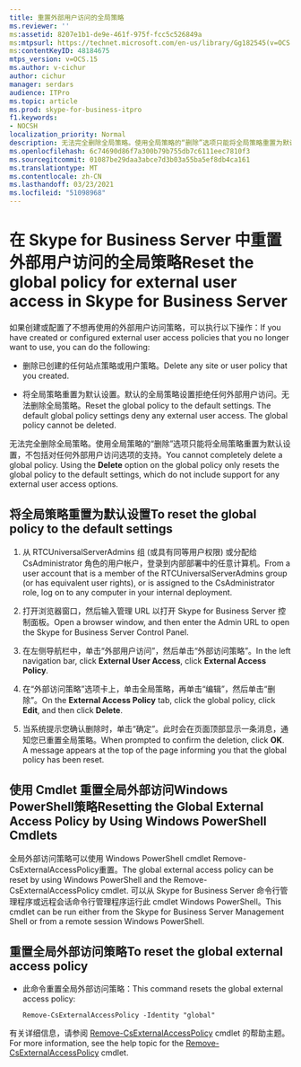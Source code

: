 ```yaml
---
title: 重置外部用户访问的全局策略
ms.reviewer: ''
ms:assetid: 8207e1b1-de9e-461f-975f-fcc5c526849a
ms:mtpsurl: https://technet.microsoft.com/en-us/library/Gg182545(v=OCS.15)
ms:contentKeyID: 48184675
mtps_version: v=OCS.15
ms.author: v-cichur
author: cichur
manager: serdars
audience: ITPro
ms.topic: article
ms.prod: skype-for-business-itpro
f1.keywords:
- NOCSH
localization_priority: Normal
description: 无法完全删除全局策略。使用全局策略的“删除”选项只能将全局策略重置为默认设置，不包括对任何外部用户访问选项的支持。
ms.openlocfilehash: 6c74690d86f7a300b79b755db7c6111eec7810f3
ms.sourcegitcommit: 01087be29daa3abce7d3b03a55ba5ef8db4ca161
ms.translationtype: MT
ms.contentlocale: zh-CN
ms.lasthandoff: 03/23/2021
ms.locfileid: "51098968"
---
```

# <a name="reset-the-global-policy-for-external-user-access-in-skype-for-business-server"></a><span data-ttu-id="8e7cf-104">在 Skype for Business Server 中重置外部用户访问的全局策略</span><span class="sxs-lookup"><span data-stu-id="8e7cf-104">Reset the global policy for external user access in Skype for Business Server</span></span> 

<span data-ttu-id="8e7cf-105">如果创建或配置了不想再使用的外部用户访问策略，可以执行以下操作：</span><span class="sxs-lookup"><span data-stu-id="8e7cf-105">If you have created or configured external user access policies that you no longer want to use, you can do the following:</span></span>

  - <span data-ttu-id="8e7cf-106">删除已创建的任何站点策略或用户策略。</span><span class="sxs-lookup"><span data-stu-id="8e7cf-106">Delete any site or user policy that you created.</span></span>

  - <span data-ttu-id="8e7cf-p102">将全局策略重置为默认设置。默认的全局策略设置拒绝任何外部用户访问。无法删除全局策略。</span><span class="sxs-lookup"><span data-stu-id="8e7cf-p102">Reset the global policy to the default settings. The default global policy settings deny any external user access. The global policy cannot be deleted.</span></span>

<span data-ttu-id="8e7cf-p103">无法完全删除全局策略。使用全局策略的“删除”选项只能将全局策略重置为默认设置，不包括对任何外部用户访问选项的支持。</span><span class="sxs-lookup"><span data-stu-id="8e7cf-p103">You cannot completely delete a global policy. Using the **Delete** option on the global policy only resets the global policy to the default settings, which do not include support for any external user access options.</span></span>

## <a name="to-reset-the-global-policy-to-the-default-settings"></a><span data-ttu-id="8e7cf-112">将全局策略重置为默认设置</span><span class="sxs-lookup"><span data-stu-id="8e7cf-112">To reset the global policy to the default settings</span></span>

1.  <span data-ttu-id="8e7cf-113">从 RTCUniversalServerAdmins 组 (或具有同等用户权限) 或分配给 CsAdministrator 角色的用户帐户，登录到内部部署中的任意计算机。</span><span class="sxs-lookup"><span data-stu-id="8e7cf-113">From a user account that is a member of the RTCUniversalServerAdmins group (or has equivalent user rights), or is assigned to the CsAdministrator role, log on to any computer in your internal deployment.</span></span>

2.  <span data-ttu-id="8e7cf-114">打开浏览器窗口，然后输入管理 URL 以打开 Skype for Business Server 控制面板。</span><span class="sxs-lookup"><span data-stu-id="8e7cf-114">Open a browser window, and then enter the Admin URL to open the Skype for Business Server Control Panel.</span></span>

3.  <span data-ttu-id="8e7cf-115">在左侧导航栏中，单击“外部用户访问”，然后单击“外部访问策略”。</span><span class="sxs-lookup"><span data-stu-id="8e7cf-115">In the left navigation bar, click **External User Access**, click **External Access Policy**.</span></span>

4.  <span data-ttu-id="8e7cf-116">在“外部访问策略”选项卡上，单击全局策略，再单击“编辑”，然后单击“删除”。</span><span class="sxs-lookup"><span data-stu-id="8e7cf-116">On the **External Access Policy** tab, click the global policy, click **Edit**, and then click **Delete**.</span></span>

5.  <span data-ttu-id="8e7cf-p104">当系统提示您确认删除时，单击“确定”。此时会在页面顶部显示一条消息，通知您已重置全局策略。</span><span class="sxs-lookup"><span data-stu-id="8e7cf-p104">When prompted to confirm the deletion, click **OK**. A message appears at the top of the page informing you that the global policy has been reset.</span></span>


## <a name="resetting-the-global-external-access-policy-by-using-windows-powershell-cmdlets"></a><span data-ttu-id="8e7cf-119">使用 Cmdlet 重置全局外部访问Windows PowerShell策略</span><span class="sxs-lookup"><span data-stu-id="8e7cf-119">Resetting the Global External Access Policy by Using Windows PowerShell Cmdlets</span></span>

<span data-ttu-id="8e7cf-120">全局外部访问策略可以使用 Windows PowerShell cmdlet Remove-CsExternalAccessPolicy重置。</span><span class="sxs-lookup"><span data-stu-id="8e7cf-120">The global external access policy can be reset by using Windows PowerShell and the Remove-CsExternalAccessPolicy cmdlet.</span></span> <span data-ttu-id="8e7cf-121">可以从 Skype for Business Server 命令行管理程序或远程会话命令行管理程序运行此 cmdlet Windows PowerShell。</span><span class="sxs-lookup"><span data-stu-id="8e7cf-121">This cmdlet can be run either from the Skype for Business Server Management Shell or from a remote session Windows PowerShell.</span></span> 

## <a name="to-reset-the-global-external-access-policy"></a><span data-ttu-id="8e7cf-122">重置全局外部访问策略</span><span class="sxs-lookup"><span data-stu-id="8e7cf-122">To reset the global external access policy</span></span>

  - <span data-ttu-id="8e7cf-123">此命令重置全局外部访问策略：</span><span class="sxs-lookup"><span data-stu-id="8e7cf-123">This command resets the global external access policy:</span></span>
    
        Remove-CsExternalAccessPolicy -Identity "global"

<span data-ttu-id="8e7cf-124">有关详细信息，请参阅 [Remove-CsExternalAccessPolicy](/powershell/module/skype/Remove-CsExternalAccessPolicy) cmdlet 的帮助主题。</span><span class="sxs-lookup"><span data-stu-id="8e7cf-124">For more information, see the help topic for the [Remove-CsExternalAccessPolicy](/powershell/module/skype/Remove-CsExternalAccessPolicy) cmdlet.</span></span>